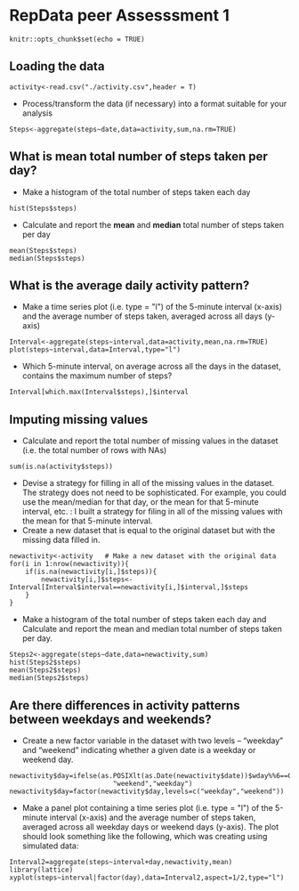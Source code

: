 RepData peer Assesssment 1
========================================================




```{r setup, include=FALSE}
knitr::opts_chunk$set(echo = TRUE)
```

Loading the data
----------------

```{r echo=TRUE}
activity<-read.csv("./activity.csv",header = T)
```
* Process/transform the data (if necessary) into a format suitable for your analysis
```{r echo=TRUE}
Steps<-aggregate(steps~date,data=activity,sum,na.rm=TRUE)
```

What is mean total number of steps taken per day?
-------------------------------------------------

* Make a histogram of the total number of steps taken each day
```{r echo=TRUE}
hist(Steps$steps)
```

* Calculate and report the **mean** and **median** total number of steps taken 
per day 

```{r echo=TRUE}
mean(Steps$steps)
median(Steps$steps)
```
What is the average daily activity pattern?
-------------------------------------------


* Make a time series plot (i.e. type = "l") of the 5-minute interval (x-axis) and the average number of steps taken, averaged across all days (y-axis)


```{r echo=TRUE}
Interval<-aggregate(steps~interval,data=activity,mean,na.rm=TRUE)
plot(steps~interval,data=Interval,type="l")
```
* Which 5-minute interval, on average across all the days in the dataset, contains the maximum number of steps? 
```{r echo=TRUE}
Interval[which.max(Interval$steps),]$interval
```
Imputing missing values
-----------------------

* Calculate and report the total number of missing values in the dataset (i.e. the total number of rows with NAs)


```{r echo=TRUE}
sum(is.na(activity$steps))
```
* Devise a strategy for filling in all of the missing values in the dataset. The strategy does not need to be sophisticated. For example, you could use the mean/median for that day, or the mean for that 5-minute interval, etc.
: I built a strategy for filing in all of the missing values with the mean for that 5-minute interval. 
* Create a new dataset that is equal to the original dataset but with the missing data filled in.
```{r}
newactivity<-activity   # Make a new dataset with the original data
for(i in 1:nrow(newactivity)){
    if(is.na(newactivity[i,]$steps)){
        newactivity[i,]$steps<-Interval[Interval$interval==newactivity[i,]$interval,]$steps
    }
}

```

* Make a histogram of the total number of steps taken each day and Calculate and report the mean and median total number of steps taken per day. 
```{r echo=TRUE}
Steps2<-aggregate(steps~date,data=newactivity,sum)
hist(Steps2$steps)
mean(Steps2$steps)
median(Steps2$steps)
```

Are there differences in activity patterns between weekdays and weekends?
---------------------------------------------------------------------------

* Create a new factor variable in the dataset with two levels – “weekday” and “weekend” indicating whether a given date is a weekday or weekend day.

```{r echo=TRUE}
newactivity$day=ifelse(as.POSIXlt(as.Date(newactivity$date))$wday%%6==0,
                          "weekend","weekday")
newactivity$day=factor(newactivity$day,levels=c("weekday","weekend"))
```

* Make a panel plot containing a time series plot (i.e. type = "l") of the 5-minute interval (x-axis) and the average number of steps taken, averaged across all weekday days or weekend days (y-axis). The plot should look something like the following, which was creating using simulated data:

```{r echo=TRUE}
Interval2=aggregate(steps~interval+day,newactivity,mean)
library(lattice)
xyplot(steps~interval|factor(day),data=Interval2,aspect=1/2,type="l")

```


